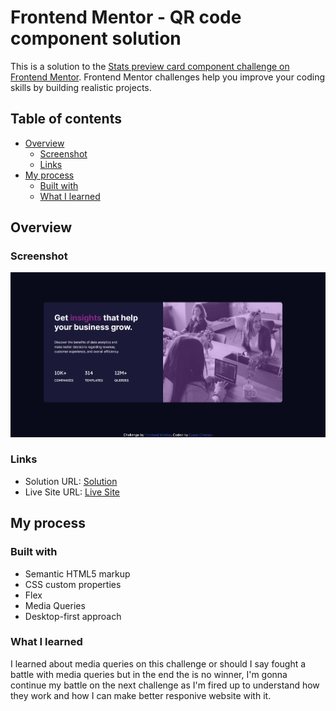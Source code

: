 # Frontend Mentor - QR code component solution

This is a solution to the [Stats preview card component challenge on Frontend Mentor](https://www.frontendmentor.io/challenges/stats-preview-card-component-8JqbgoU62). Frontend Mentor challenges help you improve your coding skills by building realistic projects.

## Table of contents

- [Overview](#overview)
  - [Screenshot](#screenshot)
  - [Links](#links)
- [My process](#my-process)
  - [Built with](#built-with)
  - [What I learned](#what-i-learned)


## Overview

### Screenshot

![](Screenshot.png)

### Links

- Solution URL: [Solution](https://github.com/codeinnit92/stat-preview-card-challenge)
- Live Site URL: [Live Site](https://codeinnit92.github.io/stat-preview-card-challenge/)

## My process

### Built with

- Semantic HTML5 markup
- CSS custom properties
- Flex
- Media Queries
- Desktop-first approach

### What I learned

I learned about media queries on this challenge or should I say fought a battle with media queries but in the end the is no winner, I'm gonna continue my battle on the next challenge as I'm fired up to understand how they work and how I can make better responive website with it.




